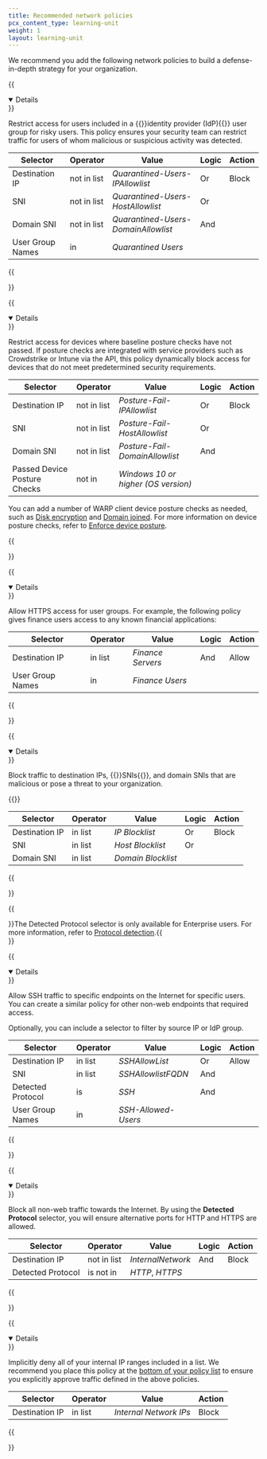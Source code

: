 ```yaml
---
title: Recommended network policies
pcx_content_type: learning-unit
weight: 1
layout: learning-unit
---
```


We recommend you add the following network policies to build a defense-in-depth strategy for your organization.

{{<details header="Quarantined-Users-NET-Restricted-Access" open="true">}}

Restrict access for users included in a {{<glossary-tooltip term_id="identity provider">}}identity provider (IdP){{</glossary-tooltip>}} user group for risky users. This policy ensures your security team can restrict traffic for users of whom malicious or suspicious activity was detected.

| Selector         | Operator    | Value                               | Logic | Action |
| ---------------- | ----------- | ----------------------------------- | ----- | ------ |
| Destination IP   | not in list | _Quarantined-Users-IPAllowlist_     | Or    | Block  |
| SNI              | not in list | _Quarantined-Users-HostAllowlist_   | Or    |        |
| Domain SNI       | not in list | _Quarantined-Users-DomainAllowlist_ | And   |        |
| User Group Names | in          | _Quarantined Users_                 |       |        |

{{</details>}}

{{<details header="Posture-Fail-NET-Restricted-Access" open="true">}}

Restrict access for devices where baseline posture checks have not passed. If posture checks are integrated with service providers such as Crowdstrike or Intune via the API, this policy dynamically block access for devices that do not meet predetermined security requirements.

| Selector                     | Operator    | Value                               | Logic | Action |
| ---------------------------- | ----------- | ----------------------------------- | ----- | ------ |
| Destination IP               | not in list | _Posture-Fail-IPAllowlist_          | Or    | Block  |
| SNI                          | not in list | _Posture-Fail-HostAllowlist_        | Or    |        |
| Domain SNI                   | not in list | _Posture-Fail-DomainAllowlist_      | And   |        |
| Passed Device Posture Checks | not in      | _Windows 10 or higher (OS version)_ |       |        |

You can add a number of WARP client device posture checks as needed, such as [Disk encryption](/cloudflare-one/identity/devices/warp-client-checks/disk-encryption/) and [Domain joined](/cloudflare-one/identity/devices/warp-client-checks/domain-joined/). For more information on device posture checks, refer to [Enforce device posture](/cloudflare-one/identity/devices/).

{{</details>}}

{{<details header="FinanceUsers-NET-HTTPS-FinanceServers (example)" open="true">}}

Allow HTTPS access for user groups. For example, the following policy gives finance users access to any known financial applications:

| Selector         | Operator | Value             | Logic | Action |
| ---------------- | -------- | ----------------- | ----- | ------ |
| Destination IP   | in list  | _Finance Servers_ | And   | Allow  |
| User Group Names | in       | _Finance Users_   |       |        |

{{</details>}}

{{<details header="All-NET-Internet-Blocklist" open="true">}}

Block traffic to destination IPs, {{<glossary-tooltip term_id="Server Name Indication (SNI)">}}SNIs{{</glossary-tooltip>}}, and domain SNIs that are malicious or pose a threat to your organization.

{{<render file="zero-trust/_threat-intelligence-automation.md">}}

| Selector       | Operator | Value              | Logic | Action |
| -------------- | -------- | ------------------ | ----- | ------ |
| Destination IP | in list  | _IP Blocklist_     | Or    | Block  |
| SNI            | in list  | _Host Blocklist_   | Or    |        |
| Domain SNI     | in list  | _Domain Blocklist_ |       |        |

{{</details>}}

{{<Aside type="note">}}The Detected Protocol selector is only available for Enterprise users. For more information, refer to [Protocol detection](/cloudflare-one/policies/gateway/network-policies/protocol-detection/).{{</Aside>}}

{{<details header="All-NET-SSH-Internet-Allowlist" open="true">}}

Allow SSH traffic to specific endpoints on the Internet for specific users. You can create a similar policy for other non-web endpoints that required access.

Optionally, you can include a selector to filter by source IP or IdP group.

| Selector          | Operator | Value               | Logic | Action |
| ----------------- | -------- | ------------------- | ----- | ------ |
| Destination IP    | in list  | _SSHAllowList_      | Or    | Allow  |
| SNI               | in list  | _SSHAllowlistFQDN_  | And   |        |
| Detected Protocol | is       | _SSH_               | And   |        |
| User Group Names  | in       | _SSH-Allowed-Users_ |       |        |

{{</details>}}

{{<details header="All-NET-NO-HTTP-HTTPS-Internet-Deny" open="true">}}

Block all non-web traffic towards the Internet. By using the **Detected Protocol** selector, you will ensure alternative ports for HTTP and HTTPS are allowed.

| Selector          | Operator    | Value             | Logic | Action |
| ----------------- | ----------- | ----------------- | ----- | ------ |
| Destination IP    | not in list | _InternalNetwork_ | And   | Block  |
| Detected Protocol | is not in   | _HTTP_, _HTTPS_   |       |        |

{{</details>}}

{{<details header="All-NET-InternalNetwork-ImplicitDeny" open="true">}}

Implicitly deny all of your internal IP ranges included in a list. We recommend you place this policy at the [bottom of your policy list](/learning-paths/secure-internet-traffic/build-dns-policies/order-of-precedence/) to ensure you explicitly approve traffic defined in the above policies.

| Selector       | Operator | Value                  | Action |
| -------------- | -------- | ---------------------- | ------ |
| Destination IP | in list  | _Internal Network IPs_ | Block  |

{{</details>}}
